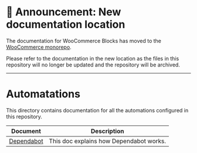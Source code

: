 # 📣 Announcement: New documentation location

The documentation for WooCommerce Blocks has moved to the [WooCommerce monorepo](https://github.com/woocommerce/woocommerce/tree/trunk/plugins/woocommerce-blocks/docs/).

Please refer to the documentation in the new location as the files in this repository will no longer be updated and the repository will be archived.

---

# Automatations

This directory contains documentation for all the automations configured in this repository.

| Document                    | Description                             |
| --------------------------- | --------------------------------------- |
| [Dependabot](dependabot.md) | This doc explains how Dependabot works. |
